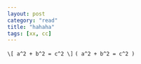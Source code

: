 ```yaml
---
layout: post
category: "read"
title: "hahaha"
tags: [xx, cc]
---
```

`\[
a^2 + b^2 = c^2
\]`
`( a^2 + b^2 = c^2 )`

